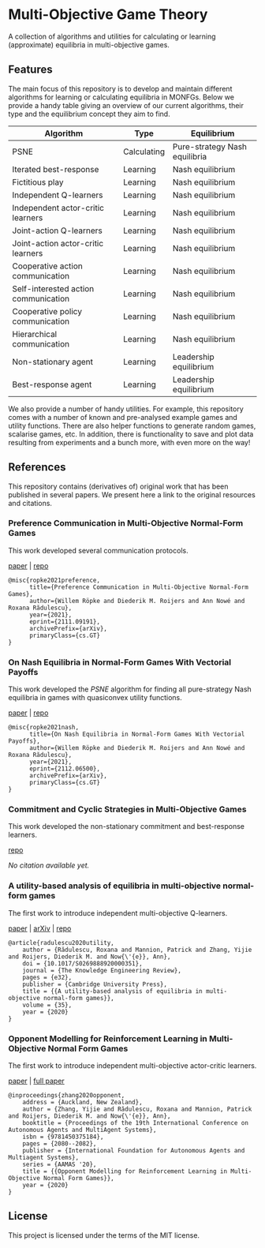 # Multi-Objective Game Theory
A collection of algorithms and utilities for calculating or learning (approximate) equilibria in multi-objective games.


## Features
The main focus of this repository is to develop and maintain different algorithms for learning or calculating equilibria in MONFGs. Below we provide a handy table giving an overview of our current algorithms, their type and the equilibrium concept they aim to find.

| Algorithm | Type | Equilibrium |
|---|---|---|
| PSNE | Calculating | Pure-strategy Nash equilibria |
| Iterated best-response | Learning | Nash equilibrium |
| Fictitious play | Learning | Nash equilibrium |
| Independent Q-learners | Learning | Nash equilibrium |
| Independent actor-critic learners | Learning | Nash equilibrium |
| Joint-action Q-learners | Learning | Nash equilibrium |
| Joint-action actor-critic learners | Learning | Nash equilibrium |
| Cooperative action communication | Learning | Nash equilibrium |
| Self-interested action communication | Learning | Nash equilibrium |
| Cooperative policy communication | Learning | Nash equilibrium |
| Hierarchical communication | Learning | Nash equilibrium |
| Non-stationary agent | Learning | Leadership equilibrium |
| Best-response agent | Learning | Leadership equilibrium |

We also provide a number of handy utilities. For example, this repository comes with a number of known and pre-analysed example games and utility functions. There are also helper functions to generate random games, scalarise games, etc. In addition, there is functionality to save and plot data resulting from experiments
and a bunch more, with even more on the way!

## References
This repository contains (derivatives of) original work that has been published in several papers. We present here a link to the original resources and citations.
### Preference Communication in Multi-Objective Normal-Form Games
This work developed several communication protocols.

[paper](https://arxiv.org/abs/2111.09191) | [repo](https://github.com/wilrop/communication_monfg)

```
@misc{ropke2021preference,
      title={Preference Communication in Multi-Objective Normal-Form Games}, 
      author={Willem Röpke and Diederik M. Roijers and Ann Nowé and Roxana Rădulescu},
      year={2021},
      eprint={2111.09191},
      archivePrefix={arXiv},
      primaryClass={cs.GT}
}
```

### On Nash Equilibria in Normal-Form Games With Vectorial Payoffs
This work developed the *PSNE* algorithm for finding all pure-strategy Nash equilibria in games with quasiconvex utility functions.

[paper](https://arxiv.org/abs/2112.06500) | [repo](https://github.com/wilrop/Nash-Equilibria-MONFG)

```
@misc{ropke2021nash,
      title={On Nash Equilibria in Normal-Form Games With Vectorial Payoffs}, 
      author={Willem Röpke and Diederik M. Roijers and Ann Nowé and Roxana Rădulescu},
      year={2021},
      eprint={2112.06500},
      archivePrefix={arXiv},
      primaryClass={cs.GT}
}
```

### Commitment and Cyclic Strategies in Multi-Objective Games
This work developed the non-stationary commitment and best-response learners.

[repo](https://github.com/wilrop/Cyclic-Equilibria-MONFG)

*No citation available yet.*

### A utility-based analysis of equilibria in multi-objective normal-form games
The first work to introduce independent multi-objective Q-learners.

[paper](https://www.cambridge.org/core/journals/knowledge-engineering-review/article/abs/utilitybased-analysis-of-equilibria-in-multiobjective-normalform-games/00229BD20BB55C72B7DF80007E5725E1) | [arXiv](https://arxiv.org/abs/2001.08177) | [repo](https://github.com/rradules/equilibria_monfg)

```
@article{radulescu2020utility,
    author = {Rădulescu, Roxana and Mannion, Patrick and Zhang, Yijie and Roijers, Diederik M. and Now{\'{e}}, Ann},
    doi = {10.1017/S0269888920000351},
    journal = {The Knowledge Engineering Review},
    pages = {e32},
    publisher = {Cambridge University Press},
    title = {{A utility-based analysis of equilibria in multi-objective normal-form games}},
    volume = {35},
    year = {2020}
}
```

### Opponent Modelling for Reinforcement Learning in Multi-Objective Normal Form Games
The first work to introduce independent multi-objective actor-critic learners.

[paper](https://www.ifaamas.org/Proceedings/aamas2020/pdfs/p2080.pdf) | [full paper](https://ala2020.vub.ac.be/papers/ALA2020_paper_32.pdf)

```
@inproceedings{zhang2020opponent,
    address = {Auckland, New Zealand},
    author = {Zhang, Yijie and Rădulescu, Roxana and Mannion, Patrick and Roijers, Diederik M. and Now{\'{e}}, Ann},
    booktitle = {Proceedings of the 19th International Conference on Autonomous Agents and MultiAgent Systems},
    isbn = {9781450375184},
    pages = {2080--2082},
    publisher = {International Foundation for Autonomous Agents and Multiagent Systems},
    series = {AAMAS '20},
    title = {{Opponent Modelling for Reinforcement Learning in Multi-Objective Normal Form Games}},
    year = {2020}
}
```

## License
This project is licensed under the terms of the MIT license.
